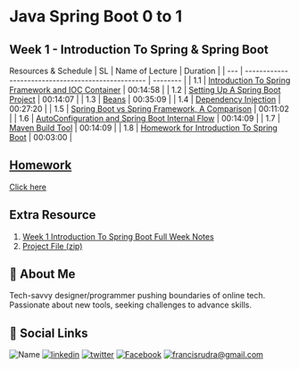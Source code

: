 # Java Spring Boot 0 to 1

## Week 1 - Introduction To Spring & Spring Boot

Resources & Schedule
| SL | Name of Lecture | Duration |
| --- | -------------------------------------------------- | -------- |
| 1.1 | [Introduction To Spring Framework and IOC Container](./1_1_Introduction_To_Spring_Boot.pdf) | 00:14:58 |
| 1.2 | [Setting Up A Spring Boot Project](./1_2%20Setting%20Up%20A%20Spring%20Boot%20Project.txt) | 00:14:07 |
| 1.3 | [Beans](./1_3_Beans.pdf) | 00:35:09 |
| 1.4 | [Dependency Injection](./1_4_Dependency_Injection.pdf) | 00:27:20 |
| 1.5 | [Spring Boot vs Spring Framework, A Comparison](./1_5_Spring_VS_Spring_Boot.pdf) | 00:11:02 |
| 1.6 | [AutoConfiguration and Spring Boot Internal Flow](./1_6_Auto_Configuration.pdf) | 00:14:09 |
| 1.7 | [Maven Build Tool](./1_7_Maven.pdf) | 00:14:09 |
| 1.8 | [Homework for Introduction To Spring Boot](./1_8_Spring_Boot_Intro_Homework.pdf) | 00:03:00 |

## [Homework](./HomeWork/)

[Click here](./HomeWork/)

## Extra Resource

1. [Week 1 Introduction To Spring Boot Full Week Notes](./W_1_Introduction_To_Spring_Boot_Full_Week_Notes.pdf)
2. [Project File (zip)](./introduction_To_Spring_Boot.zip)

## 🚀 About Me

Tech-savvy designer/programmer pushing boundaries of online tech. Passionate about new tools, seeking challenges to advance skills.

## 🔗 Social Links

![Name](https://img.shields.io/badge/Name-Francis%20Rudra%20D%20Cruze-yellowgreen?style=for-the-badge)
[![linkedin](https://img.shields.io/badge/linkedin-0A66C2?style=for-the-badge&logo=linkedin&logoColor=white)](https://www.linkedin.com/in/rudradcruze)
[![twitter](https://img.shields.io/badge/twitter-1DA1F2?style=for-the-badge&logo=twitter&logoColor=white)](https://twitter.com/rudradcruze)
[![Facebook](https://img.shields.io/badge/facebook-4267B2?style=for-the-badge&logo=facebook&logoColor=white)](https://facebook.com/rudradcruze)
[![francisrudra@gmail.com](https://img.shields.io/badge/gmail-4267B2?style=for-the-badge&logo=gmail&logoColor=white)](mailto:francisrudra@gmail.com)
